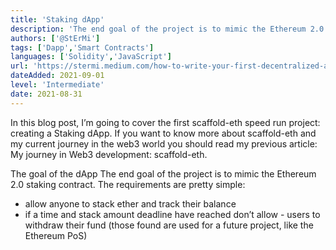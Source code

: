 ```yaml
---
title: 'Staking dApp'
description: 'The end goal of the project is to mimic the Ethereum 2.0 staking contract using scaffold-eth.'
authors: ['@StErMi']
tags: ['Dapp','Smart Contracts']
languages: ['Solidity','JavaScript']
url: 'https://stermi.medium.com/how-to-write-your-first-decentralized-app-scaffold-eth-challenge-1-staking-dapp-b0b6a6f4d242'
dateAdded: 2021-09-01
level: 'Intermediate'
date: 2021-08-31
---
```


In this blog post, I’m going to cover the first scaffold-eth speed run project: creating a Staking dApp. If you want to know more about scaffold-eth and my current journey in the web3 world you should read my previous article: My journey in Web3 development: scaffold-eth.

The goal of the dApp
The end goal of the project is to mimic the Ethereum 2.0 staking contract. The requirements are pretty simple:
- allow anyone to stack ether and track their balance
- if a time and stack amount deadline have reached don’t allow - users to withdraw their fund (those found are used for a future project, like the Ethereum PoS)